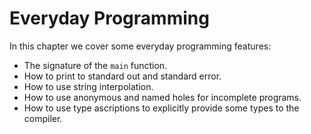 # Everyday Programming

In this chapter we cover some everyday programming features:

- The signature of the `main` function.
- How to print to standard out and standard error.
- How to use string interpolation.
- How to use anonymous and named holes for incomplete programs.
- How to use type ascriptions to explicitly provide some types to the compiler.

